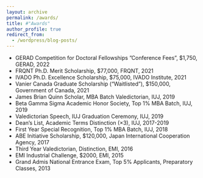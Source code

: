 ```yaml
---
layout: archive
permalink: /awards/
title: #"Awards"
author_profile: true
redirect_from:
  - /wordpress/blog-posts/
---
```


- GERAD Competition for Doctoral Fellowships ”Conference Fees”, $1,750, GERAD, 2022
- FRQNT Ph.D. Merit Scholarship, $77,000, FRQNT, 2021
- IVADO Ph.D. Excellence Scholarship, $75,000, IVADO Institute, 2021
- Vanier Canada Graduate Scholarship (“Waitlisted”), $150,000, Government of Canada, 2021
- James Brian Quinn Scholar, MBA Batch Valedictorian, IUJ, 2019
- Beta Gamma Sigma Academic Honor Society, Top 1% MBA Batch, IUJ, 2019
- Valedictorian Speech, IUJ Graduation Ceremony, IUJ, 2019
- Dean’s List, Academic Terms Distinction (×3), IUJ, 2017-2019
- First Year Special Recognition, Top 1% MBA Batch, IUJ, 2018
- ABE Initiative Scholarship, $120,000, Japan International Cooperation Agency, 2017
- Third Year Valedictorian, Distinction, EMI, 2016
- EMI Industrial Challenge, $2000, EMI, 2015
- Grand Admis National Entrance Exam, Top 5% Applicants, Preparatory Classes, 2013